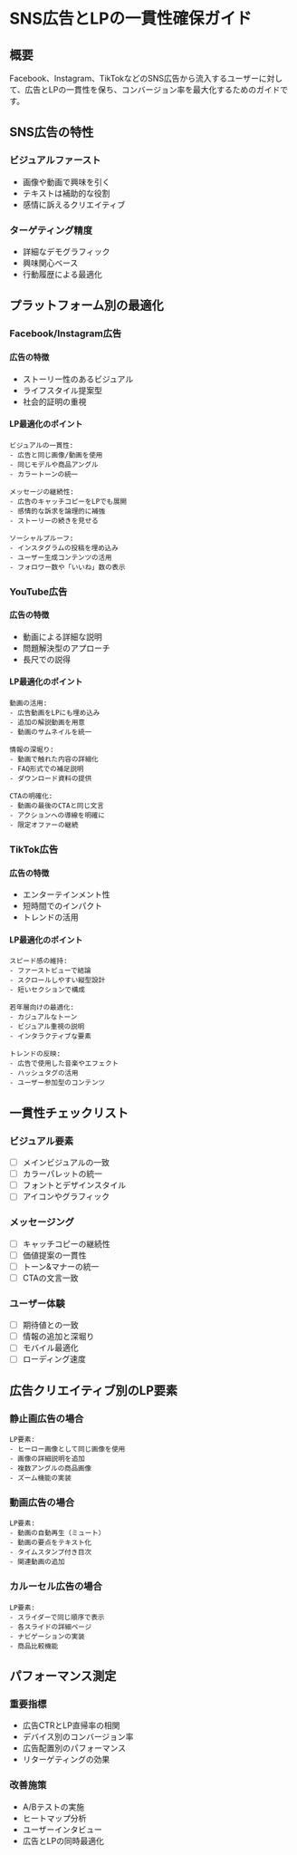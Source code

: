 # SNS広告とLPの一貫性確保ガイド

## 概要
Facebook、Instagram、TikTokなどのSNS広告から流入するユーザーに対して、広告とLPの一貫性を保ち、コンバージョン率を最大化するためのガイドです。

## SNS広告の特性

### ビジュアルファースト
- 画像や動画で興味を引く
- テキストは補助的な役割
- 感情に訴えるクリエイティブ

### ターゲティング精度
- 詳細なデモグラフィック
- 興味関心ベース
- 行動履歴による最適化

## プラットフォーム別の最適化

### Facebook/Instagram広告

#### 広告の特徴
- ストーリー性のあるビジュアル
- ライフスタイル提案型
- 社会的証明の重視

#### LP最適化のポイント
```
ビジュアルの一貫性:
- 広告と同じ画像/動画を使用
- 同じモデルや商品アングル
- カラートーンの統一

メッセージの継続性:
- 広告のキャッチコピーをLPでも展開
- 感情的な訴求を論理的に補強
- ストーリーの続きを見せる

ソーシャルプルーフ:
- インスタグラムの投稿を埋め込み
- ユーザー生成コンテンツの活用
- フォロワー数や「いいね」数の表示
```

### YouTube広告

#### 広告の特徴
- 動画による詳細な説明
- 問題解決型のアプローチ
- 長尺での説得

#### LP最適化のポイント
```
動画の活用:
- 広告動画をLPにも埋め込み
- 追加の解説動画を用意
- 動画のサムネイルを統一

情報の深堀り:
- 動画で触れた内容の詳細化
- FAQ形式での補足説明
- ダウンロード資料の提供

CTAの明確化:
- 動画の最後のCTAと同じ文言
- アクションへの導線を明確に
- 限定オファーの継続
```

### TikTok広告

#### 広告の特徴
- エンターテインメント性
- 短時間でのインパクト
- トレンドの活用

#### LP最適化のポイント
```
スピード感の維持:
- ファーストビューで結論
- スクロールしやすい縦型設計
- 短いセクションで構成

若年層向けの最適化:
- カジュアルなトーン
- ビジュアル重視の説明
- インタラクティブな要素

トレンドの反映:
- 広告で使用した音楽やエフェクト
- ハッシュタグの活用
- ユーザー参加型のコンテンツ
```

## 一貫性チェックリスト

### ビジュアル要素
- [ ] メインビジュアルの一致
- [ ] カラーパレットの統一
- [ ] フォントとデザインスタイル
- [ ] アイコンやグラフィック

### メッセージング
- [ ] キャッチコピーの継続性
- [ ] 価値提案の一貫性
- [ ] トーン&マナーの統一
- [ ] CTAの文言一致

### ユーザー体験
- [ ] 期待値との一致
- [ ] 情報の追加と深堀り
- [ ] モバイル最適化
- [ ] ローディング速度

## 広告クリエイティブ別のLP要素

### 静止画広告の場合
```
LP要素:
- ヒーロー画像として同じ画像を使用
- 画像の詳細説明を追加
- 複数アングルの商品画像
- ズーム機能の実装
```

### 動画広告の場合
```
LP要素:
- 動画の自動再生（ミュート）
- 動画の要点をテキスト化
- タイムスタンプ付き目次
- 関連動画の追加
```

### カルーセル広告の場合
```
LP要素:
- スライダーで同じ順序で表示
- 各スライドの詳細ページ
- ナビゲーションの実装
- 商品比較機能
```

## パフォーマンス測定

### 重要指標
- 広告CTRとLP直帰率の相関
- デバイス別のコンバージョン率
- 広告配置別のパフォーマンス
- リターゲティングの効果

### 改善施策
- A/Bテストの実施
- ヒートマップ分析
- ユーザーインタビュー
- 広告とLPの同時最適化